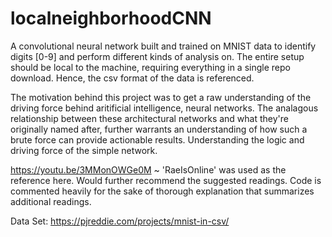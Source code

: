 # localneighborhoodCNN
A convolutional neural network built and trained on MNIST data to identify digits [0-9] and perform different kinds of analysis on. The entire setup should be local to the machine, requiring everything in a single repo download. Hence, the csv format of the data is referenced.


The motivation behind this project was to get a raw understanding of the driving force behind aritificial intelligence, neural networks. The analagous relationship between these architectural networks and what they're originally named after, further warrants an understanding of how such a brute force can provide actionable results. Understanding the logic and driving force of the simple network. 


https://youtu.be/3MMonOWGe0M ~ 'RaeIsOnline' was used as the reference here. Would further recommend the suggested readings. Code is commented heavily for the sake of thorough explanation that summarizes additional readings.

Data Set:
https://pjreddie.com/projects/mnist-in-csv/